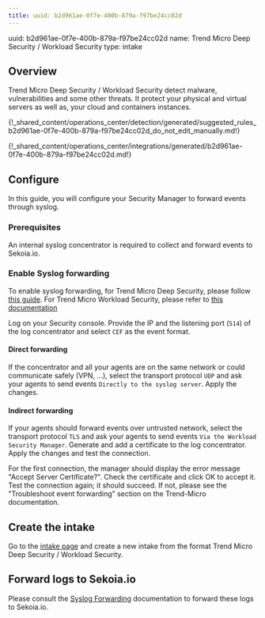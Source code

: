 ```yaml
---
title: uuid: b2d961ae-0f7e-400b-879a-f97be24cc02d
---
```


uuid: b2d961ae-0f7e-400b-879a-f97be24cc02d
name: Trend Micro Deep Security / Workload Security
type: intake

## Overview

Trend Micro Deep Security / Workload Security detect malware, vulnerabilities and some other threats.
It protect your physical and virtual servers as well as, your cloud and containers instances.

{!_shared_content/operations_center/detection/generated/suggested_rules_b2d961ae-0f7e-400b-879a-f97be24cc02d_do_not_edit_manually.md!}

{!_shared_content/operations_center/integrations/generated/b2d961ae-0f7e-400b-879a-f97be24cc02d.md!}

## Configure

In this guide, you will configure your Security Manager to forward events through syslog.

### Prerequisites

An internal syslog concentrator is required to collect and forward events to Sekoia.io.

### Enable Syslog forwarding

To enable syslog forwarding, for Trend Micro Deep Security, please follow [this guide](https://help.deepsecurity.trendmicro.com/20_0/on-premise/event-syslog.html).
For Trend Micro Workload Security, please refer to [this documentation](https://cloudone.trendmicro.com/docs/workload-security/event-syslog/)

Log on your Security console. Provide the IP and the listening port (`514`) of the log concentrator and select `CEF` as the event format.

#### Direct forwarding

If the concentrator and all your agents are on the same network or could communicate safely (VPN, ...),
select the transport protocol `UDP` and ask your agents to send events `Directly to the syslog server`. 
Apply the changes.

#### Indirect forwarding

If your agents should forward events over untrusted network,
select the transport protocol `TLS` and ask your agents to send events `Via the Workload Security Manager`. 
Generate and add a certificate to the log concentrator.
Apply the changes and test the connection.

For the first connection, the manager should display the error message "Accept Server Certificate?".
Check the certificate and click OK to accept it. Test the connection again; it should succeed.
If not, please see the "Troubleshoot event forwarding" section on the Trend-Micro documentation.


## Create the intake

Go to the [intake page](https://app.sekoia.io/operations/intakes) and create a new intake from the format Trend Micro Deep Security / Workload Security.


## Forward logs to Sekoia.io

Please consult the [Syslog Forwarding](../../../ingestion_methods/sekoiaio_forwarder/) documentation to forward these logs to Sekoia.io.
